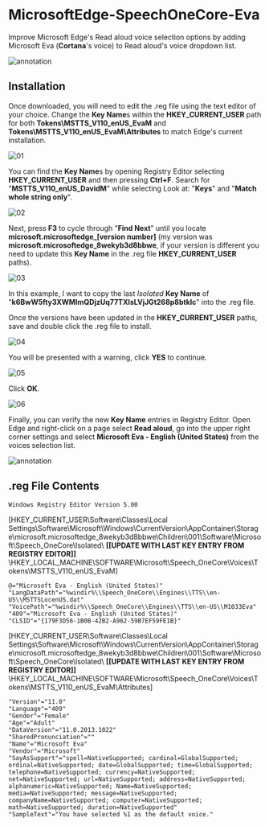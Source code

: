 # MicrosoftEdge-SpeechOneCore-Eva
Improve Microsoft Edge's Read aloud voice selection options by adding Microsoft Eva (**Cortana**'s voice) to Read aloud's voice dropdown list.

![annotation](https://user-images.githubusercontent.com/29287158/46510559-9a59d800-c7fe-11e8-87e4-dd91a8ecee84.png)

## Installation
Once downloaded, you will need to edit the .reg file using the text editor of your choice. Change the **Key Name**s within the **HKEY_CURRENT_USER** path for both **Tokens\MSTTS_V110_enUS_EvaM** and **Tokens\MSTTS_V110_enUS_EvaM\Attributes** to match Edge's current installation. 

![01](https://user-images.githubusercontent.com/29287158/46514618-cf245a00-c813-11e8-9997-e66b5c84a9cb.PNG)

You can find the **Key Name**s by opening Registry Editor selecting **HKEY_CURRENT_USER** and then pressing **Ctrl+F**. Search for "**MSTTS_V110_enUS_DavidM**" while selecting Look at: "**Keys**" and "**Match whole string only**". 

![02](https://user-images.githubusercontent.com/29287158/46512851-df840700-c80a-11e8-9bcd-5161ba4c09fe.PNG)

Next, press **F3** to cycle through "**Find Next**" until you locate **microsoft.microsoftedge_[version number]** (my version was **microsoft.microsoftedge_8wekyb3d8bbwe**, if your version is different you need to update this **Key Name** in the .reg file **HKEY_CURRENT_USER** paths).

![03](https://user-images.githubusercontent.com/29287158/46513242-90d76c80-c80c-11e8-8cbf-5f9a45c16653.PNG)

In this example, I want to copy the last *Isolated* **Key Name** of "**k6BwW5fty3XWMlmQDjzUq77TXIsLVjJGt268p8btklc**" into the .reg file.

Once the versions have been updated in the **HKEY_CURRENT_USER** paths, save and double click the .reg file to install.

![04](https://user-images.githubusercontent.com/29287158/46513547-e95b3980-c80d-11e8-9975-f86503f54934.PNG)

You will be presented with a warning, click **YES** to continue.

![05](https://user-images.githubusercontent.com/29287158/46513593-2d4e3e80-c80e-11e8-89c4-8a9e3337944e.PNG)

Click **OK**.

![06](https://user-images.githubusercontent.com/29287158/46513618-4ce56700-c80e-11e8-8133-99a55787e675.PNG)

Finally, you can verify the new **Key Name** entries in Registry Editor. Open Edge and right-click on a page select **Read aloud**, go into the upper right corner settings and select **Microsoft Eva - English (United States)** from the voices selection list.

![annotation](https://user-images.githubusercontent.com/29287158/46510559-9a59d800-c7fe-11e8-87e4-dd91a8ecee84.png)

## .reg File Contents

```
Windows Registry Editor Version 5.00
```

[HKEY_CURRENT_USER\Software\Classes\Local Settings\Software\Microsoft\Windows\CurrentVersion\AppContainer\Storage\microsoft.microsoftedge_8wekyb3d8bbwe\Children\001\Software\Microsoft\Speech_OneCore\Isolated\ **[[UPDATE WITH LAST KEY ENTRY FROM REGISTRY EDITOR]]** \HKEY_LOCAL_MACHINE\SOFTWARE\Microsoft\Speech_OneCore\Voices\Tokens\MSTTS_V110_enUS_EvaM]

```
@="Microsoft Eva - English (United States)"
"LangDataPath"="%windir%\\Speech_OneCore\\Engines\\TTS\\en-US\\MSTTSLocenUS.dat"
"VoicePath"="%windir%\\Speech_OneCore\\Engines\\TTS\\en-US\\M1033Eva"
"409"="Microsoft Eva - English (United States)"
"CLSID"="{179F3D56-1B0B-42B2-A962-59B7EF59FE1B}"
```
[HKEY_CURRENT_USER\Software\Classes\Local Settings\Software\Microsoft\Windows\CurrentVersion\AppContainer\Storage\microsoft.microsoftedge_8wekyb3d8bbwe\Children\001\Software\Microsoft\Speech_OneCore\Isolated\ **[[UPDATE WITH LAST KEY ENTRY FROM REGISTRY EDITOR]]** \HKEY_LOCAL_MACHINE\SOFTWARE\Microsoft\Speech_OneCore\Voices\Tokens\MSTTS_V110_enUS_EvaM\Attributes]

```
"Version"="11.0"
"Language"="409"
"Gender"="Female"
"Age"="Adult"
"DataVersion"="11.0.2013.1022"
"SharedPronunciation"=""
"Name"="Microsoft Eva"
"Vendor"="Microsoft"
"SayAsSupport"="spell=NativeSupported; cardinal=GlobalSupported; ordinal=NativeSupported; date=GlobalSupported; time=GlobalSupported; telephone=NativeSupported; currency=NativeSupported; net=NativeSupported; url=NativeSupported; address=NativeSupported; alphanumeric=NativeSupported; Name=NativeSupported; media=NativeSupported; message=NativeSupported; companyName=NativeSupported; computer=NativeSupported; math=NativeSupported; duration=NativeSupported"
"SampleText"="You have selected %1 as the default voice."
```
